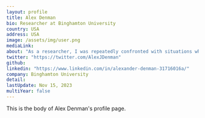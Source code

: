 ```yaml
---
layout: profile
title: Alex Denman
bio: Researcher at Binghamton University
country: USA 
address: USA
image: /assets/img/user.png
mediaLink: 
about: "As a researcher, I was repeatedly confronted with situations where the available tools for data processing and analysis were not sufficient to the task, so I learned how to make my own. Working with MATLAB, PostgreSQL, and various application-specific scripting languages, I designed a variety of data management and analysis tools, which remain in use by other lab personnel."
twitter: "https://twitter.com/AlexJDenman"
github:
linkedin: "https://www.linkedin.com/in/alexander-denman-31716016a/"
company: Binghamton University 
detail: 
lastUpdate: Nov 15, 2023
multiYear: false
---
```


This is the body of Alex Denman's profile page.
